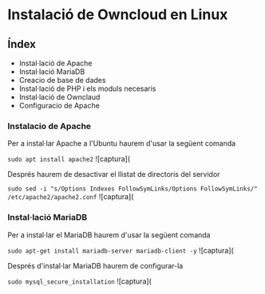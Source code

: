 # Instalació de Owncloud en Linux

## Índex

* Instal·lació de Apache
* Instal·lació MariaDB
* Creacio de base de dades
* Instal·lació de PHP i els moduls necesaris
* Instal·lació de Ownclaud
* Configuracio de Apache


### Instalacio de Apache

Per a instal·lar Apache a l'Ubuntu haurem d'usar la següent comanda

`sudo apt install apache2`
![captura](

Després haurem de desactivar el llistat de directoris del servidor

`sudo sed -i "s/Options Indexes FollowSymLinks/Options FollowSymLinks/" /etc/apache2/apache2.conf`
![captura](

### Instal·lació MariaDB

Per a instal·lar el MariaDB haurem d'usar la següent comanda

`sudo apt-get install mariadb-server mariadb-client -y`
![captura](

Després d'instal·lar MariaDB haurem de configurar-la

`sudo mysql_secure_installation`
![captura](









